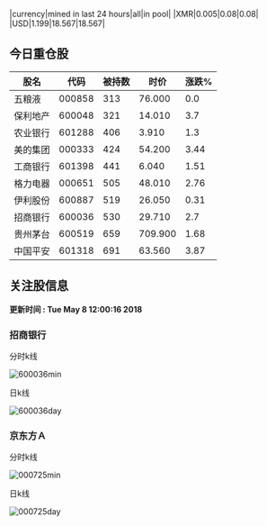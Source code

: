 |currency|mined in last 24 hours|all|in pool|
|XMR|0.005|0.08|0.08|
|USD|1.199|18.567|18.567|

## 今日重仓股 

|股名|代码|被持数|时价|涨跌%|
|---|---|---|---|---|
|五粮液|000858|313|76.000|0.0|
|保利地产|600048|321|14.010|3.7|
|农业银行|601288|406|3.910|1.3|
|美的集团|000333|424|54.200|3.44|
|工商银行|601398|441|6.040|1.51|
|格力电器|000651|505|48.010|2.76|
|伊利股份|600887|519|26.050|0.31|
|招商银行|600036|530|29.710|2.7|
|贵州茅台|600519|659|709.900|1.68|
|中国平安|601318|691|63.560|3.87|

## 关注股信息
**更新时间 : Tue May  8 12:00:16 2018**
### 招商银行 
分时k线

![600036min](http://image.sinajs.cn/newchart/min/n/sh600036.gif)

日k线

![600036day](http://image.sinajs.cn/newchart/daily/n/sh600036.gif)

### 京东方Ａ 
分时k线

![000725min](http://image.sinajs.cn/newchart/min/n/sz000725.gif)

日k线

![000725day](http://image.sinajs.cn/newchart/daily/n/sz000725.gif)
